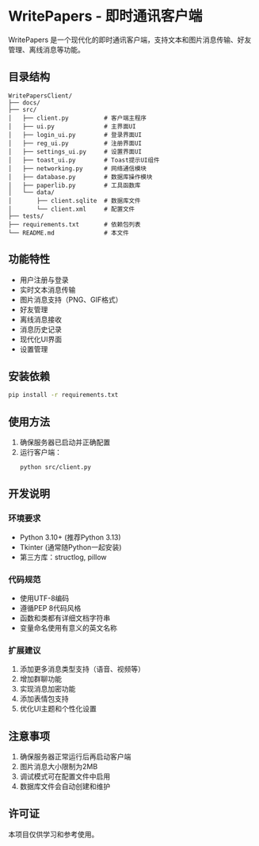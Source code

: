 # WritePapers - 即时通讯客户端

WritePapers 是一个现代化的即时通讯客户端，支持文本和图片消息传输、好友管理、离线消息等功能。

## 目录结构

```
WritePapersClient/
├── docs/
├── src/
│   ├── client.py          # 客户端主程序
│   ├── ui.py              # 主界面UI
│   ├── login_ui.py        # 登录界面UI
│   ├── reg_ui.py          # 注册界面UI
│   ├── settings_ui.py     # 设置界面UI
│   ├── toast_ui.py        # Toast提示UI组件
│   ├── networking.py      # 网络通信模块
│   ├── database.py        # 数据库操作模块
│   ├── paperlib.py        # 工具函数库
│   └── data/
│       ├── client.sqlite  # 数据库文件
│       └── client.xml     # 配置文件
├── tests/
├── requirements.txt       # 依赖包列表
└── README.md              # 本文件
```


## 功能特性

- 用户注册与登录
- 实时文本消息传输
- 图片消息支持（PNG、GIF格式）
- 好友管理
- 离线消息接收
- 消息历史记录
- 现代化UI界面
- 设置管理

## 安装依赖

```bash
pip install -r requirements.txt
```


## 使用方法

1. 确保服务器已启动并正确配置
2. 运行客户端：
   ```bash
   python src/client.py
   ```

## 开发说明

### 环境要求
- Python 3.10+ (推荐Python 3.13)
- Tkinter (通常随Python一起安装)
- 第三方库：structlog, pillow

### 代码规范
- 使用UTF-8编码
- 遵循PEP 8代码风格
- 函数和类都有详细文档字符串
- 变量命名使用有意义的英文名称

### 扩展建议
1. 添加更多消息类型支持（语音、视频等）
2. 增加群聊功能
3. 实现消息加密功能
4. 添加表情包支持
5. 优化UI主题和个性化设置

## 注意事项

1. 确保服务器正常运行后再启动客户端
2. 图片消息大小限制为2MB
3. 调试模式可在配置文件中启用
4. 数据库文件会自动创建和维护

## 许可证

本项目仅供学习和参考使用。